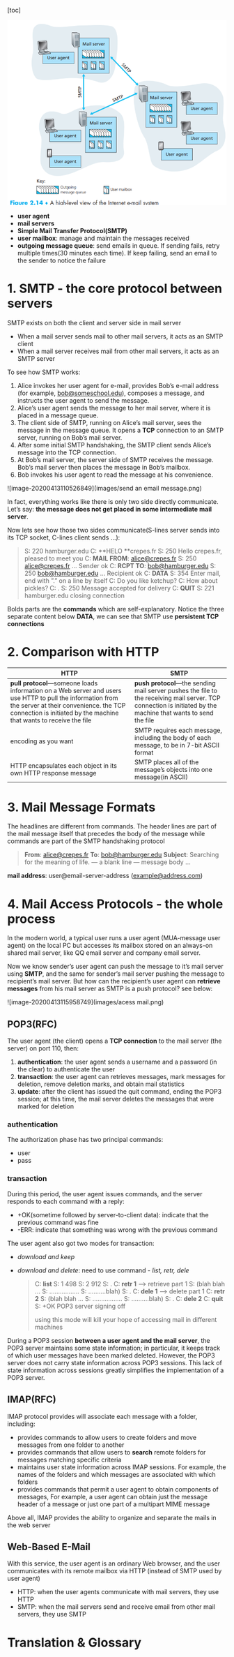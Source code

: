 [toc]

![image-20200413105246902](images/email.png)

- **user agent**
- **mail servers**
- **Simple Mail Transfer Protocol(SMTP)**
- **user mailbox**: manage and maintain the messages received
- **outgoing message queue**: send emails in queue. If sending fails, retry multiple times(30 minutes each time). If keep failing, send an email to the sender to notice the failure

# 1. SMTP - the core protocol between servers

SMTP exists on both the client and server side in mail server

- When a mail server sends mail to other mail servers, it acts as an SMTP client
- When a mail server receives mail from other mail servers, it acts as an SMTP server

To see how SMTP works:

1. Alice invokes her user agent for e-mail, provides Bob’s e-mail address (for example, bob@someschool.edu), composes a message, and instructs the user agent to send the message.
2. Alice’s user agent sends the message to her mail server, where it is placed in a message queue.
3. The client side of SMTP, running on Alice’s mail server, sees the message in the message queue. It opens a **TCP** connection to an SMTP server, running on Bob’s mail server.
4. After some initial SMTP handshaking, the SMTP client sends Alice’s message into the TCP connection.
5. At Bob’s mail server, the server side of SMTP receives the message. Bob’s mail server then places the message in Bob’s mailbox.
6. Bob invokes his user agent to read the message at his convenience.  

![image-20200413110526849](images/send an email message.png)

In fact, everything works like there is only two side directly communicate. Let’s say: **the message does not get placed in some intermediate mail server**.

Now lets see how those two sides communicate(S-lines server sends into its TCP socket, C-lines client sends …):

> S: 220 hamburger.edu
> C: **HELO **crepes.fr
> S: 250 Hello crepes.fr, pleased to meet you
> C: **MAIL FROM**: <alice@crepes.fr>
> S: 250 alice@crepes.fr ... Sender ok
> C: **RCPT TO**: <bob@hamburger.edu>
> S: 250 bob@hamburger.edu ... Recipient ok
> C: **DATA**
> S: 354 Enter mail, end with ”.” on a line by itself
> C: Do you like ketchup?
> C: How about pickles?
> C: .
> S: 250 Message accepted for delivery
> C: **QUIT**
> S: 221 hamburger.edu closing connection  

Bolds parts are the **commands** which are self-explanatory. Notice the three separate content below **DATA**, we can see that SMTP use **persistent TCP connections**

# 2. Comparison with HTTP

| HTTP                                                         | SMTP                                                         |
| ------------------------------------------------------------ | ------------------------------------------------------------ |
| **pull protocol**—someone loads information on a Web server and users use HTTP to pull the information from the server at their convenience. the TCP connection is initiated by the machine that wants to receive the file | **push protocol**—the sending mail server pushes the file to the receiving mail server. TCP connection is initiated by the machine that wants to send the file |
| encoding as you want                                         | SMTP requires each message, including the body of each message, to be in 7-bit ASCII format |
| HTTP encapsulates each object in its own HTTP response message | SMTP places all of the message’s objects into one message(in ASCII) |

# 3. Mail Message Formats

The headlines are different from commands. The header lines are part of the mail message itself that precedes the body of the message while commands are part of the SMTP handshaking protocol

> **From**: alice@crepes.fr
> **To**: bob@hamburger.edu
> **Subject**: Searching for the meaning of life.
> — a blank line —
> message body …

**mail address**: user@email-server-address (example@address.com)

# 4. Mail Access Protocols - the whole process

In the modern world, a typical user runs a user agent (MUA-message user agent) on the local PC but accesses its mailbox stored on an always-on shared mail server, like QQ email server and company email server.

Now we know sender’s user agent can push the message to it’s mail server using **SMTP**, and the same for sender’s mail server pushing the message to recipient’s mail server. But how can the recipient’s user agent can **retrieve messages** from his mail server as SMTP is a push protocol?  see below:

![image-20200413115958749](images/acess mail.png)

## POP3(RFC)

The user agent (the client) opens a **TCP connection** to the mail server (the server) on port 110, then:

1. **authentication**: the user agent sends a username and a password
   (in the clear) to authenticate the user
2. **transaction**: the user agent can retrieves messages,  mark messages
   for deletion, remove deletion marks, and obtain mail statistics
3. **update**: after the client has issued the quit command, ending the POP3 session; at this time, the mail server deletes the messages that were marked for deletion

### authentication

The authorization phase has two principal commands:

- user <username> 
- pass <password>  

### transaction

During this period, the user agent issues commands, and the server responds to each command with a reply:

- +OK(sometime followed by server-to-client data): indicate that the previous command was fine
- -ERR: indicate that something was wrong with the previous command

The user agent also got two modes for transaction:

- *download and keep*

- *download and delete*: need to use command - *list, retr, dele*

  >C: **list**
  >S: 1 498
  >S: 2 912
  >S: .
  >C: **retr 1** –> retrieve part 1
  >S: (blah blah ...
  >S: .................
  >S: ..........blah)
  >S: .
  >C: **dele 1** –> delete part 1
  >C: **retr 2**
  >S: (blah blah ...
  >S: .................
  >S: ..........blah)
  >S: .
  >C: **dele 2**
  >C: **quit**
  >S: +OK POP3 server signing off 
  >
  >using this mode will kill your hope of accessing mail in different machines

During a POP3 session **between a user agent and the mail server**, the POP3 server maintains some state information; in particular, it keeps track of which user messages have been marked deleted. However, the POP3 server does not carry state information across POP3 sessions. This lack of state information across sessions greatly simplifies the implementation of a POP3 server.

## IMAP(RFC)

IMAP protocol provides will associate each message with a folder, including:

- provides commands to allow users to create folders and move messages from one folder to another
- provides commands that allow users to **search** remote folders for messages matching specific criteria
- maintains user state information across IMAP sessions. For example, the names of the folders and which messages are associated with which  folders
- provides commands that permit a user agent to obtain components of messages, For example, a user agent can obtain just the message header of a message or just one part of a multipart MIME message

Above all, IMAP provides the ability to organize and separate the mails in the web server

## Web-Based E-Mail

With this service, the user agent is an ordinary Web browser, and the user communicates with its remote mailbox via HTTP (instead of SMTP used by user agent)

- HTTP: when the user agents communicate with mail servers, they use HTTP
- SMTP: when the mail servers send and receive email from other mail servers, they use SMTP

# Translation & Glossary
